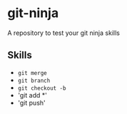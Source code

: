 # git-ninja
A repository to test your git ninja skills
## Skills
- `git merge`
- `git branch`
- `git checkout -b`
- 'git add *'
- 'git push'